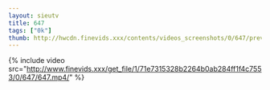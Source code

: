 ```yaml
--- 
layout: sieutv
title: 647
tags: ["0k"]
thumb: http://hwcdn.finevids.xxx/contents/videos_screenshots/0/647/preview.mp4.jpg
---
```

{% include video src="http://www.finevids.xxx/get_file/1/71e7315328b2264b0ab284ff1f4c7553/0/647/647.mp4/" %} 
